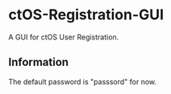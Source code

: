 # ctOS-Registration-GUI
A GUI for ctOS User Registration.

## Information
The default password is "passsord" for now.
